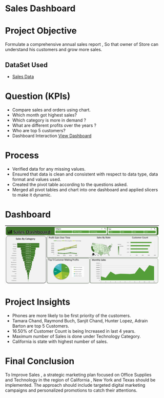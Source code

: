 # Sales Dashboard 

# Project Objective
Formulate a comprehensive annual sales report , So that owner of Store can understand his customers and grow more sales.

## DataSet Used 
 - <a href="https://github.com/Alazizu6798/Excel-Dashboard/blob/main/salesdata.csv">Sales Data</a>
# Question (KPIs)

- Compare sales and orders using chart.
- Which month got highest sales?
- Which category is more in demand ?
- What are different profits over the years ?
- Who are top 5 customers?
- Dashboard Interaction <a href="https://github.com/Alazizu6798/Excel-Dashboard/blob/main/Sale%20Data%20Dashboard.png">View Dashboard</a>

# Process
- Verified data for any  missing values.
- Ensured that data is clean and consistent with respect to data type, data format and values used.
- Created the pivot table according to the questions asked.
- Merged all pivot tables and chart into one dashboard and applied slicers to make it dynamic.

# Dashboard
![Screenshot(495)](https://github.com/Alazizu6798/Excel-Dashboard/blob/main/Sale%20Data%20Dashboard.png)

# Project Insights 
- Phones are more likely to be first priority of the customers.
- Tamara Chand, Raymond Buch, Sanjit Chand, Hunter Lopez, Adrain Barton are top 5 Customers.
- 16.50% of Customer Count is being Increased in last 4 years.
- Maximum number of Sales is done under Technology Category.
- California is state with highest number of sales.

# Final Conclusion
To Improve Sales , a strategic marketing plan focused on Office Supplies and Technology in the region of California , New York and Texas should be implemented. The approach should include targeted digital marketing campaigns and personalized promotions to catch their attentions. 



